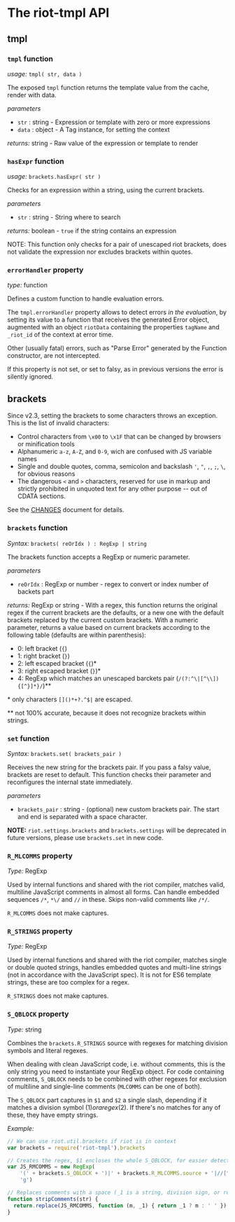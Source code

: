 
# The riot-tmpl API

## tmpl


### `tmpl` function

_usage:_ `tmpl( str, data )`

The exposed `tmpl` function returns the template value from the cache, render with data.

_parameters_

* `str`  : string - Expression or template with zero or more expressions
* `data` : object - A Tag instance, for setting the context

_returns:_ string - Raw value of the expression or template to render


### `hasExpr` function

_usage:_ `brackets.hasExpr( str )`

Checks for an expression within a string, using the current brackets.

_parameters_

* `str` : string - String where to search

_returns:_ boolean - `true` if the string contains an expression

NOTE: This function only checks for a pair of unescaped riot brackets, does not validate
the expression nor excludes brackets within quotes.


### `errorHandler` property

_type:_ function

Defines a custom function to handle evaluation errors.

The `tmpl.errorHandler` property allows to detect errors _in the evaluation_, by setting its value to a function that receives the generated Error object, augmented with an object `riotData` containing the properties `tagName` and `_riot_id` of the context at error time.

Other (usually fatal) errors, such as "Parse Error" generated by the Function constructor, are not intercepted.

If this property is not set, or set to falsy, as in previous versions the error is silently ignored.


## brackets

Since v2.3, setting the brackets to some characters throws an exception.
This is the list of invalid characters:

- Control characters from `\x00` to `\x1F` that can be changed by browsers or minification tools
- Alphanumeric `a-z`, `A-Z`, and `0-9`, wich are confused with JS variable names
- Single and double quotes, comma, semicolon and backslash `'`, `"`, `,`, `;`, `\`, for obvious reasons
- The dangerous `<` and `>` characters, reserved for use in markup and strictly prohibited in unquoted text for any other purpose -- out of CDATA sections.

See the [CHANGES](CHANGES.md) document for details.


### `brackets` function

_Syntax:_ `brackets( reOrIdx ) : RegExp | string`

The brackets function accepts a RegExp or numeric parameter.

_parameters_

* `reOrIdx` : RegExp or number - regex to convert or index number of backets part

_returns:_ RegExp or string - With a regex, this function returns the original regex if the current brackets are the defaults, or a new one with the default brackets replaced by the current custom brackets.
With a numeric parameter, returns a value based on current brackets according to the following table (defaults are within parenthesis):

* 0: left bracket (`{`)
* 1: right bracket (`}`)
* 2: left escaped bracket (`{`)*
* 3: right escaped bracket (`}`)*
* 4: RegExp which matches an unescaped barckets pair (`/(?:^\|[^\\]){[^}]*}/`)\*\*

\* only characters `[]()*+?.^$|` are escaped.

\*\* not 100% accurate, because it does not recognize brackets within strings.


### `set` function

_Syntax:_ `brackets.set( brackets_pair )`

Receives the new string for the brackets pair. If you pass a falsy value, brackets are reset to default.
This function checks their parameter and reconfigures the internal state immediately.

_parameters_

* `brackets_pair` : string - (optional) new custom brackets pair. The start and end is separated with a space character.

**NOTE:**
`riot.settings.brackets` and `brackets.settings` will be deprecated in future versions, please use `brackets.set` in new code.


### `R_MLCOMMS` property

_Type:_ RegExp

Used by internal functions and shared with the riot compiler, matches valid, multiline JavaScript comments in almost all forms. Can handle embedded sequences `/*`, `*\/` and `//` in these. Skips non-valid comments like `/*/`.

`R_MLCOMMS` does not make captures.


### `R_STRINGS` property

_Type:_ RegExp

Used by internal functions and shared with the riot compiler, matches single or double quoted strings, handles embedded quotes and multi-line strings (not in accordance with the JavaScript spec). It is not for ES6 template strings, these are too complex for a regex.

`R_STRINGS` does not make captures.


### `S_QBLOCK` property

_Type:_ string

Combines the `brackets.R_STRINGS` source with regexes for matching division symbols and literal regexes.

When dealing with clean JavaScript code, i.e. without comments, this is the only string you need to instantiate your RegExp object. For code containing comments, `S_QBLOCK` needs to be combined with other regexes for exclusion of multiline and single-line comments (`MLCOMMS` can be one of both).

The `S_QBLOCK` part captures in `$1` and `$2` a single slash, depending if it matches a division symbol ($1) or a regex ($2). If there's no matches for any of these, they have empty strings.

_Example:_

```js
// We can use riot.util.brackets if riot is in context
var brackets = require('riot-tmpl').brackets

// Creates the regex, $1 encloses the whole S_QBLOCK, for easier detection
var JS_RMCOMMS = new RegExp(
    '(' + brackets.S_QBLOCK + ')|' + brackets.R_MLCOMMS.source + '|//[^\r\n]*',
    'g')

// Replaces comments with a space (_1 is a string, division sign, or regex)
function stripComments(str) {
  return.replace(JS_RMCOMMS, function (m, _1) { return _1 ? m : ' ' })
}
```

